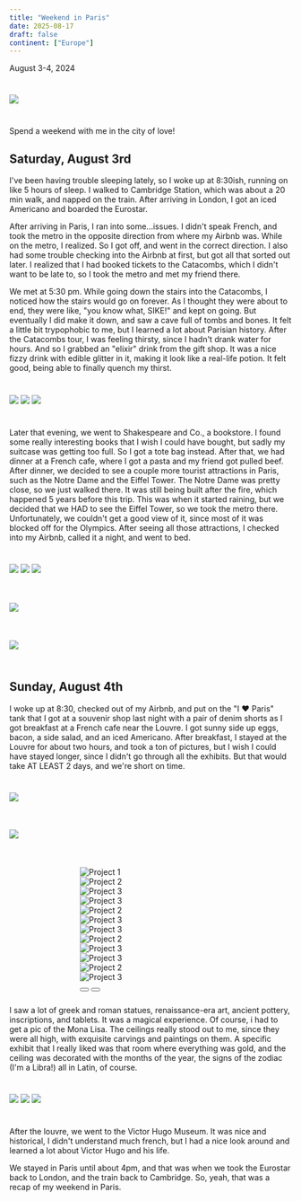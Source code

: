 ```yaml
---
title: "Weekend in Paris"
date: 2025-08-17
draft: false
continent: ["Europe"]
---
```

August 3-4, 2024

<!--more-->

<img src="/images/paris/cover.png" class="mx-auto d-block" style="max-width: 50%; margin-top: 5%; margin-bottom: 5%;">

Spend a weekend with me in the city of love!

## Saturday, August 3rd

I've been having trouble sleeping lately, so I woke up at 8:30ish, running on like 5 hours of sleep. I walked to Cambridge Station, which was about a 20 min walk, and napped on the train. After arriving in London, I got an iced Americano and boarded the Eurostar.

After arriving in Paris, I ran into some...issues. I didn't speak French, and took the metro in the opposite direction from where my Airbnb was. While on the metro, I realized. So I got off, and went in the correct direction. I also had some trouble checking into the Airbnb at first, but got all that sorted out later. I realized that I had booked tickets to the Catacombs, which I didn't want to be late to, so I took the metro and met my friend there.

We met at 5:30 pm. While going down the stairs into the Catacombs, I noticed how the stairs would go on forever. As I thought they were about to end, they were like, "you know what, SIKE!" and kept on going. But eventually I did make it down, and saw a cave full of tombs and bones. It felt a little bit trypophobic to me, but I learned a lot about Parisian history. After the Catacombs tour, I was feeling thirsty, since I hadn't drank water for hours. And so I grabbed an "elixir" drink from the gift shop. It was a nice fizzy drink with edible glitter in it, making it look like a real-life potion. It felt good, being able to finally quench my thirst.

<div class="container">
   <div class="row">
          <img src="/images/paris/catacombs1.png" class="mx-auto d-block" style="max-width: 50%; margin-top: 5%; margin-bottom: 5%;">
          <img src="/images/paris/catacombs2.png" class="mx-auto d-block" style="max-width: 50%; margin-top: 5%; margin-bottom: 5%;">
          <img src="/images/paris/potion.png" class="mx-auto d-block" style="max-width: 50%; margin-top: 5%; margin-bottom: 5%;">
    </div>
</div>

Later that evening, we went to Shakespeare and Co., a bookstore. I found some really interesting books that I wish I could have bought, but sadly my suitcase was getting too full. So I got a tote bag instead. After that, we had dinner at a French cafe, where I got a pasta and my friend got pulled beef. After dinner, we decided to see a couple more tourist attractions in Paris, such as the Notre Dame and the Eiffel Tower. The Notre Dame was pretty close, so we just walked there. It was still being built after the fire, which happened 5 years before this trip. This was when it started raining, but we decided that we HAD to see the Eiffel Tower, so we took the metro there. Unfortunately, we couldn't get a good view of it, since most of it was blocked off for the Olympics. After seeing all those attractions, I checked into my Airbnb, called it a night, and went to bed.

<div class="container">
   <div class="row">
          <img src="/images/paris/bookstore1.png" class="mx-auto d-block" style="max-width: 50%; margin-top: 5%; margin-bottom: 5%;">
          <img src="/images/paris/bookstore2.png" class="mx-auto d-block" style="max-width: 50%; margin-top: 5%; margin-bottom: 5%;">
          <img src="/images/paris/dinner.png" class="mx-auto d-block" style="max-width: 50%; margin-top: 5%; margin-bottom: 5%;">
    </div>
</div>
<div class="container">
   <div class="row">
          <img src="/images/paris/notredame.png" class="mx-auto d-block" style="max-width: 50%; margin-top: 5%; margin-bottom: 5%;">
    </div>
    <div class="row">
          <img src="/images/paris/eiffeltower.png" class="mx-auto d-block" style="max-width: 50%; margin-top: 5%; margin-bottom: 5%;">
    </div>
</div>

## Sunday, August 4th

I woke up at 8:30, checked out of my Airbnb, and put on the "I ❤️ Paris" tank that I got at a souvenir shop last night with a pair of denim shorts as I got breakfast at a French cafe near the Louvre. I got sunny side up eggs, bacon, a side salad, and an iced Americano. After breakfast, I stayed at the Louvre for about two hours, and took a ton of pictures, but I wish I could have stayed longer, since I didn't go through all the exhibits. But that would take AT LEAST 2 days, and we're short on time.

<div class="container">
   <div class="row">
          <img src="/images/paris/breakfast.png" class="mx-auto d-block" style="max-width: 50%; margin-top: 5%; margin-bottom: 5%;">
    </div>
    <div class="row">
          <img src="/images/paris/louvre.png" class="mx-auto d-block" style="max-width: 50%; margin-top: 5%; margin-bottom: 5%;">
    </div>
</div>

<div id="carouselExample" class="carousel slide" data-bs-ride="carousel" style="max-width: 50%; margin-top: 5%; margin-bottom: 5%; margin-left: 25%;">
  <div class="carousel-inner">
    <div class="carousel-item active">
      <img src="/images/louvrePics/louvre1.png" class="d-block w-100" alt="Project 1">
    </div>
    <div class="carousel-item">
      <img src="/images/louvrePics/louvre2.png" class="d-block w-100" alt="Project 2">
    </div>
    <div class="carousel-item">
      <img src="/images/louvrePics/louvre3.png" class="d-block w-100" alt="Project 3">
    </div>
    <div class="carousel-item">
      <img src="/images/louvrePics/louvre4.png" class="d-block w-100" alt="Project 3">
    </div>
    <div class="carousel-item">
      <img src="/images/louvrePics/louvre5.png" class="d-block w-100" alt="Project 2">
    </div>
    <div class="carousel-item">
      <img src="/images/louvrePics/louvre6.png" class="d-block w-100" alt="Project 3">
    </div>
    <div class="carousel-item">
      <img src="/images/louvrePics/louvre7.png" class="d-block w-100" alt="Project 3">
    </div>
    <div class="carousel-item">
      <img src="/images/louvrePics/louvre8.png" class="d-block w-100" alt="Project 2">
    </div>
    <div class="carousel-item">
      <img src="/images/louvrePics/louvre9.png" class="d-block w-100" alt="Project 3">
    </div>
    <div class="carousel-item">
      <img src="/images/louvrePics/louvre10.png" class="d-block w-100" alt="Project 3">
    </div>
    <div class="carousel-item">
      <img src="/images/louvrePics/louvre11.png" class="d-block w-100" alt="Project 2">
    </div>
    <div class="carousel-item">
      <img src="/images/louvrePics/louvre12.png" class="d-block w-100" alt="Project 3">
    </div>
  </div>
  <button class="carousel-control-prev" type="button" data-bs-target="#carouselExample" data-bs-slide="prev">
    <span class="carousel-control-prev-icon" aria-hidden="true"></span>
  </button>
  <button class="carousel-control-next" type="button" data-bs-target="#carouselExample" data-bs-slide="next">
    <span class="carousel-control-next-icon" aria-hidden="true"></span>
  </button>
</div>

I saw a lot of greek and roman statues, renaissance-era art, ancient pottery, inscriptions, and tablets. It was a magical experience. Of course, i had to get a pic of the Mona Lisa. The ceilings really stood out to me, since they were all high, with exquisite carvings and paintings on them. A specific exhibit that I really liked was that room where everything was gold, and the ceiling was decorated with the months of the year, the signs of the zodiac (I'm a Libra!) all in Latin, of course.

<div class="container">
   <div class="row">
          <img src="/images/paris/hugo1.png" class="mx-auto d-block" style="max-width: 50%; margin-top: 5%; margin-bottom: 5%;">
          <img src="/images/paris/hugo2.png" class="mx-auto d-block" style="max-width: 50%; margin-top: 5%; margin-bottom: 5%;">
          <img src="/images/paris/hugo3.png" class="mx-auto d-block" style="max-width: 50%; margin-top: 5%; margin-bottom: 5%;">
    </div>
</div>

After the louvre, we went to the Victor Hugo Museum. It was nice and historical, I didn't understand much french, but I had a nice look around and learned a lot about Victor Hugo and his life.

We stayed in Paris until about 4pm, and that was when we took the Eurostar back to London, and the train back to Cambridge. So, yeah, that was a recap of my weekend in Paris.